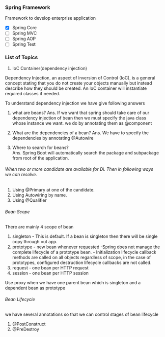 ### Spring  Framework 
Framework to develop enterprise application

- [x] Spring Core
- [ ] Spring MVC
- [ ] Spring AOP
- [ ] Spring Test

### List of Topics 

1. IoC Container(dependency injection)

Dependency Injection, an aspect of Inversion of Control (IoC), is a general concept stating that you do not create your 
objects manually but instead describe how they should be created. An IoC container will instantiate required classes if needed.

To understand dependency injection we have give following answers
1. what are beans?
Ans. If we want that spring should take care of our dependency injection of bean then we must specify the java class 
      whose instance we want. we do by annotating them as @component 
      
2. What are the dependencies of a bean?
Ans. We have to specify the dependencies by annotating @Autowire

3. Where to search for beans?   
Ans. Spring Boot will automatically search the package and subpackage from root of the application.


###### When two or more candidate are available for DI. Then in following ways we can resolve.
1. Using @Primary at one of the candidate.
2. Using Autowiring by name.
3. Using @Qualifier 

###### Bean Scope
There are mainly 4 scope of bean
1. singleton - This is default. If a bean is singleton then there will be single copy through out app.
2. prototype - new bean whenever requested
             -Spring does not manage the complete lifecycle of a prototype bean.
             - Initialization lifecycle callback methods are called on all objects regardless 
               of scope, in the case of prototypes, configured destruction lifecycle callbacks 
               are not called.
3. request - one bean per HTTP request
4. session - one bean per HTTP session

Use proxy when we have one parent bean which is singleton and a dependent bean as prototype 

###### Bean Lifecycle
we have several annotations so that we can control stages of bean lifecycle
1. @PostConstruct
2. @PreDestroy





